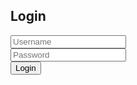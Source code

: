 <!DOCTYPE html>
<html>
<head>
  <title>Login</title>
  <script>
    function login() {
      const username = document.getElementById("username").value;
      const password = document.getElementById("password").value;
      if (username === "admin" && password === "12345") {
        localStorage.setItem("isLoggedIn", "true");
        window.location.href = "chat.html";
      } else {
        alert("Invalid credentials");
      }
    }
  </script>
</head>
<body>
  <h2>Login</h2>
  <input type="text" id="username" placeholder="Username" />
  <br />
  <input type="password" id="password" placeholder="Password" />
  <br />
  <button onclick="login()">Login</button>
</body>
</html>
